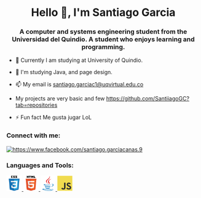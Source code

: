 <h1 align="center">Hello 👋, I'm Santiago Garcia</h1>
<h3 align="center">A computer and systems engineering student from the Universidad del Quindio. A student who enjoys learning and programming.</h3>

- 🔭 Currently I am studying at  University of Quindio.

- 🌱 I'm studying  Java, and page design. 

- 📫 My email is santiago.garciac1@uqvirtual.edu.co

- My projects are very basic and few https://github.com/SantiiagoGC?tab=repositories

- ⚡ Fun fact Me gusta jugar LoL

<h3 align="left">Connect with me:</h3>
<p align="left">
<a href="https://fb.com/https://www.facebook.com/santiago.garciacanas.9" target="blank"><img align="center" src="https://raw.githubusercontent.com/rahuldkjain/github-profile-readme-generator/master/src/images/icons/Social/facebook.svg" alt="https://www.facebook.com/santiago.garciacanas.9" height="30" width="40" /></a>
</p>

<h3 align="left">Languages and Tools:</h3>
<p align="left"> <a href="https://www.w3schools.com/css/" target="_blank"> <img src="https://raw.githubusercontent.com/devicons/devicon/master/icons/css3/css3-original-wordmark.svg" alt="css3" width="40" height="40"/> </a> <a href="https://www.w3.org/html/" target="_blank"> <img src="https://raw.githubusercontent.com/devicons/devicon/master/icons/html5/html5-original-wordmark.svg" alt="html5" width="40" height="40"/> </a> <a href="https://www.java.com" target="_blank"> <img src="https://raw.githubusercontent.com/devicons/devicon/master/icons/java/java-original.svg" alt="java" width="40" height="40"/> </a> <a href="https://developer.mozilla.org/en-US/docs/Web/JavaScript" target="_blank"> <img src="https://raw.githubusercontent.com/devicons/devicon/master/icons/javascript/javascript-original.svg" alt="javascript" width="40" height="40"/> </a> </p>
